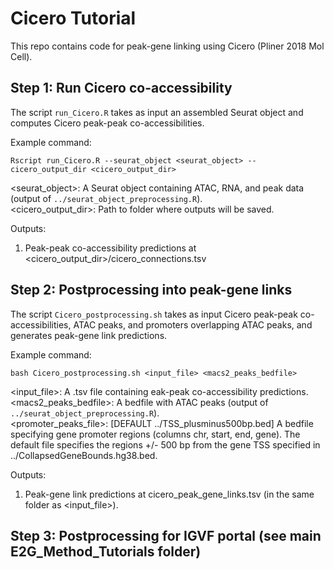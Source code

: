 # Cicero Tutorial

This repo contains code for peak-gene linking using Cicero (Pliner 2018 Mol Cell).

## Step 1: Run Cicero co-accessibility

The script `run_Cicero.R` takes as input an assembled Seurat object and computes Cicero peak-peak co-accessibilities.

Example command: 

`Rscript run_Cicero.R --seurat_object <seurat_object> --cicero_output_dir <cicero_output_dir>`

<seurat_object>: A Seurat object containing ATAC, RNA, and peak data (output of `../seurat_object_preprocessing.R`).\
<cicero_output_dir>: Path to folder where outputs will be saved.
                    
Outputs: 

1) Peak-peak co-accessibility predictions at <cicero_output_dir>/cicero_connections.tsv

## Step 2: Postprocessing into peak-gene links

The script `Cicero_postprocessing.sh` takes as input Cicero peak-peak co-accessibilities, ATAC peaks, and promoters overlapping ATAC peaks, and generates peak-gene link predictions.

Example command: 

`bash Cicero_postprocessing.sh <input_file> <macs2_peaks_bedfile>`

<input_file>: A .tsv file containing eak-peak co-accessibility predictions.\
<macs2_peaks_bedfile>: A bedfile with ATAC peaks (output of `../seurat_object_preprocessing.R`).\
<promoter_peaks_file>: [DEFAULT ../TSS_plusminus500bp.bed] A bedfile specifying gene promoter regions (columns chr, start, end, gene). The default file specifies the regions +/- 500 bp from the gene TSS specified in ../CollapsedGeneBounds.hg38.bed.
                    
Outputs: 

1) Peak-gene link predictions at cicero_peak_gene_links.tsv (in the same folder as <input_file>).

## Step 3: Postprocessing for IGVF portal (see main E2G_Method_Tutorials folder)
